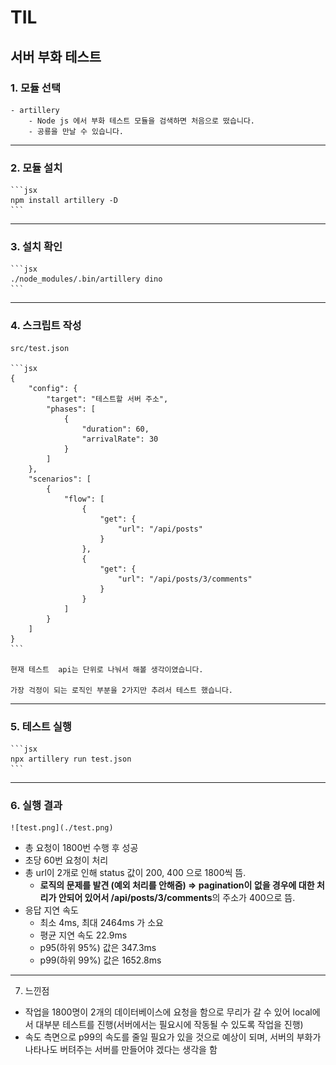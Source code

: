 # TIL

## 서버 부화 테스트

### 1. 모듈 선택

    - artillery
        - Node js 에서 부화 테스트 모듈을 검색하면 처음으로 떴습니다.
        - 공룡을 만날 수 있습니다.

---

### 2. 모듈 설치

    ```jsx
    npm install artillery -D
    ```

---

### 3. 설치 확인

    ```jsx
    ./node_modules/.bin/artillery dino
    ```

---

### 4. 스크립트 작성

    src/test.json

    ```jsx
    {
        "config": {
            "target": "테스트할 서버 주소",
            "phases": [
                {
                    "duration": 60,
                    "arrivalRate": 30
                }
            ]
        },
        "scenarios": [
            {
                "flow": [
                    {
                        "get": {
                            "url": "/api/posts"
                        }
                    },
                    {
                        "get": {
                            "url": "/api/posts/3/comments"
                        }
                    }
                ]
            }
        ]
    }
    ```

    현재 테스트  api는 단위로 나눠서 해볼 생각이였습니다.

    가장 걱정이 되는 로직인 부분을 2가지만 추려서 테스트 했습니다.

---

### 5. 테스트 실행

    ```jsx
    npx artillery run test.json
    ```

---

### 6. 실행 결과

    ![test.png](./test.png)

- 총 요청이 1800번 수행 후 성공
- 초당 60번 요청이 처리
- 총 url이 2개로 인해 status 값이 200, 400 으로 1800씩 뜸.
  - **로직의 문제를 발견 (예외 처리를 안해줌) ⇒ pagination이 없을 경우에 대한 처리가 안되어 있어서
    /api/posts/3/comments**의 주소가 400으로 뜸.
- 응답 지연 속도
  - 최소 4ms, 최대 2464ms 가 소요
  - 평균 지연 속도 22.9ms
  - p95(하위 95%) 값은 347.3ms
  - p99(하위 99%) 값은 1652.8ms

---

7. 느낀점

- 작업을 1800명이 2개의 데이터베이스에 요청을 함으로 무리가 갈 수 있어 local에서 대부분 테스트를 진행(서버에서는 필요시에 작동될 수 있도록 작업을 진행)
- 속도 측면으로 p99의 속도를 줄일 필요가 있을 것으로 예상이 되며, 서버의 부화가 나타나도 버텨주는 서버를 만들어야 겠다는 생각을 함
